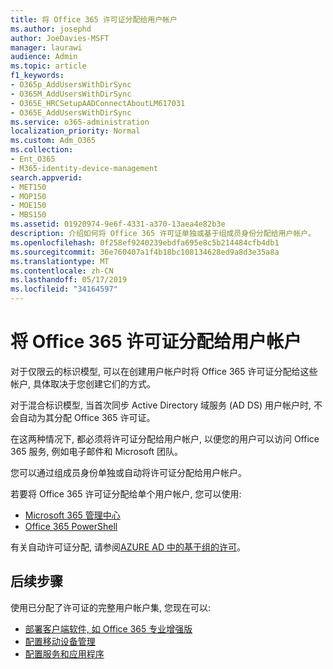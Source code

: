 ```yaml
---
title: 将 Office 365 许可证分配给用户帐户
ms.author: josephd
author: JoeDavies-MSFT
manager: laurawi
audience: Admin
ms.topic: article
f1_keywords:
- O365p_AddUsersWithDirSync
- O365M_AddUsersWithDirSync
- O365E_HRCSetupAADConnectAboutLM617031
- O365E_AddUsersWithDirSync
ms.service: o365-administration
localization_priority: Normal
ms.custom: Adm_O365
ms.collection:
- Ent_O365
- M365-identity-device-management
search.appverid:
- MET150
- MOP150
- MOE150
- MBS150
ms.assetid: 01920974-9e6f-4331-a370-13aea4e82b3e
description: 介绍如何将 Office 365 许可证单独或基于组成员身份分配给用户帐户。
ms.openlocfilehash: 0f258ef9240239ebdfa695e8c5b214484cfb4db1
ms.sourcegitcommit: 36e760407a1f4b18bc108134628ed9a8d3e35a8a
ms.translationtype: MT
ms.contentlocale: zh-CN
ms.lasthandoff: 05/17/2019
ms.locfileid: "34164597"
---
```

# <a name="assign-office-365-licenses-to-user-accounts"></a>将 Office 365 许可证分配给用户帐户

对于仅限云的标识模型, 可以在创建用户帐户时将 Office 365 许可证分配给这些帐户, 具体取决于您创建它们的方式。

对于混合标识模型, 当首次同步 Active Directory 域服务 (AD DS) 用户帐户时, 不会自动为其分配 Office 365 许可证。

在这两种情况下, 都必须将许可证分配给用户帐户, 以便您的用户可以访问 Office 365 服务, 例如电子邮件和 Microsoft 团队。

您可以通过组成员身份单独或自动将许可证分配给用户帐户。

若要将 Office 365 许可证分配给单个用户帐户, 您可以使用:

- [Microsoft 365 管理中心](https://docs.microsoft.com/office365/admin/subscriptions-and-billing/assign-licenses-to-users)
- [Office 365 PowerShell](https://docs.microsoft.com/office365/enterprise/powershell/assign-licenses-to-user-accounts-with-office-365-powershell)

有关自动许可证分配, 请参阅[AZURE AD 中的基于组的许可](https://docs.microsoft.com/azure/active-directory/fundamentals/active-directory-licensing-whatis-azure-portal)。

## <a name="next-steps"></a>后续步骤

使用已分配了许可证的完整用户帐户集, 您现在可以:

- [部署客户端软件, 如 Office 365 专业增强版](https://docs.microsoft.com/DeployOffice/deployment-guide-for-office-365-proplus)
- [配置移动设备管理](https://support.office.com/article/set-up-mobile-device-management-mdm-in-office-365-dd892318-bc44-4eb1-af00-9db5430be3cd)
- [配置服务和应用程序](configure-services-and-applications.md)
